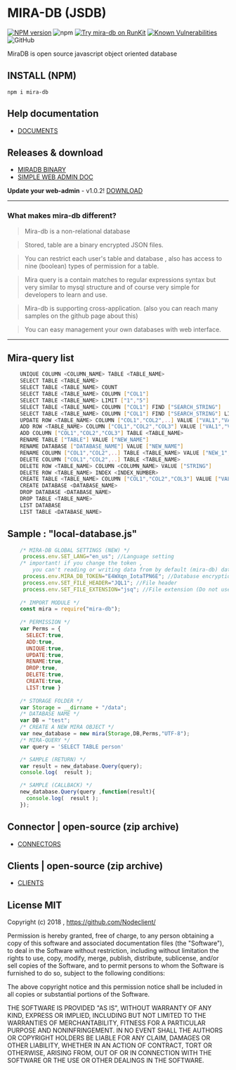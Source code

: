 # MIRA-DB (JSDB)
[![NPM version][npm-image]][npm-url]
![npm](https://img.shields.io/npm/dt/mira-db)
[![Try mira-db on RunKit](https://badge.runkitcdn.com/mira-db.svg)](https://npm.runkit.com/mira-db)
[![Known Vulnerabilities](https://snyk.io/test/npm/mira-db/badge.svg)](https://snyk.io/test/npm/mira-db)
![GitHub](https://img.shields.io/github/license/mashape/apistatus.svg)

MiraDB is open source javascript object oriented database
## INSTALL (NPM)
``npm i mira-db``

## Help documentation
* [DOCUMENTS][df9]

## Releases & download
* [MIRADB BINARY][df15]
* [SIMPLE WEB ADMIN DOC][df14] 

 **Update your web-admin** - v1.0.2!
[DOWNLOAD][df13]

----
### What makes mira-db different?
 > Mira-db is a non-relational database
 
 > Stored, table are a binary encrypted JSON files.
 
 > You can restrict each user's table and database , also has access to nine (boolean) types of permission for a table.
 
 > Mira query is a contain matches to regular expressions syntax but very similar to mysql structure and of course very simple for developers to learn and use.

 > Mira-db is supporting cross-application. (also you can reach many samples on the github page about this)
 
 > You can easy management your own databases with web interface.
 
----

## Mira-query list
```bash
    UNIQUE COLUMN <COLUMN_NAME> TABLE <TABLE_NAME>
    SELECT TABLE <TABLE_NAME>
    SELECT TABLE <TABLE_NAME> COUNT
    SELECT TABLE <TABLE_NAME> COLUMN ["COL1"]
    SELECT TABLE <TABLE_NAME> LIMIT ["1","5"]
    SELECT TABLE <TABLE_NAME> COLUMN ["COL1"] FIND ["SEARCH_STRING"]
    SELECT TABLE <TABLE_NAME> COLUMN ["COL1"] FIND ["SEARCH_STRING"] LIKE
    UPDATE ROW <TABLE_NAME> COLUMN ["COL1","COL2",..] VALUE ["VAL1","VAL2"] FIND ["COL1","SEARCH_STRING"]
    ADD ROW <TABLE_NAME> COLUMN ["COL1","COL2","COL3"] VALUE ["VAL1","VAL2","VAL3"]
    ADD COLUMN ["COL1","COL2","COL3"] TABLE <TABLE_NAME>
    RENAME TABLE ["TABLE"] VALUE ["NEW_NAME"]
    RENAME DATABASE ["DATABASE_NAME"] VALUE ["NEW_NAME"]
    RENAME COLUMN ["COL1","COL2",..] TABLE <TABLE_NAME> VALUE ["NEW_1","NEW_2"]
    DELETE COLUMN ["COL1","COL2",..] TABLE <TABLE_NAME>
    DELETE ROW <TABLE_NAME> COLUMN <COLUMN_NAME> VALUE ["STRING"]
    DELETE ROW <TABLE_NAME> INDEX <INDEX_NUMBER>
    CREATE TABLE <TABLE_NAME> COLUMN ["COL1","COL2","COL3"] VALUE ["VAL1","VAL2","VAL3"]
    CREATE DATABASE <DATABASE_NAME>
    DROP DATABASE <DATABASE_NAME>
    DROP TABLE <TABLE_NAME>
    LIST DATABASE
    LIST TABLE <DATABASE_NAME>
```

## Sample : "local-database.js"

```js
    /* MIRA-DB GLOBAL SETTINGS (NEW) */
     process.env.SET_LANG="en_us"; //Language setting
    /* important! if you change the token , 
        you can't reading or writing data from by default (mira-db) database's */
     process.env.MIRA_DB_TOKEN="E4WXqn_IotaTPN6E"; //Database encryption token (Default Token)
     process.env.SET_FILE_HEADER="JQL1"; //File header
     process.env.SET_FILE_EXTENSION="jsq"; //File extension (Do not use the dot)
    
    /* IMPORT MODULE */
    const mira = require("mira-db");
    
    /* PERMISSION */
    var Perms = { 
      SELECT:true,
      ADD:true,
      UNIQUE:true,
      UPDATE:true,
      RENAME:true,
      DROP:true,
      DELETE:true,
      CREATE:true,
      LIST:true }
      
    /* STORAGE FOLDER */
    var Storage = __dirname + "/data";
    /* DATABASE NAME */
    var DB = "test";
    /* CREATE A NEW MIRA OBJECT */
    var new_database = new mira(Storage,DB,Perms,"UTF-8");
    /* MIRA-QUERY */
    var query = 'SELECT TABLE person'
```

```js   
    /* SAMPLE (RETURN) */
    var result = new_database.Query(query);  
    console.log(  result );
```
```js     
    /* SAMPLE (CALLBACK) */
    new_database.Query(query ,function(result){
      console.log(  result );
    });           
```

## Connector | open-source (zip archive)
* [CONNECTORS][df1]

## Clients | open-source (zip archive)
* [CLIENTS][df2]


## License MIT

Copyright (c) 2018 , https://github.com/Nodeclient/

Permission is hereby granted, free of charge, to any person obtaining
a copy of this software and associated documentation files (the
"Software"), to deal in the Software without restriction, including
without limitation the rights to use, copy, modify, merge, publish,
distribute, sublicense, and/or sell copies of the Software, and to
permit persons to whom the Software is furnished to do so, subject to
the following conditions:

The above copyright notice and this permission notice shall be
included in all copies or substantial portions of the Software.

THE SOFTWARE IS PROVIDED "AS IS", WITHOUT WARRANTY OF ANY KIND,
EXPRESS OR IMPLIED, INCLUDING BUT NOT LIMITED TO THE WARRANTIES OF
MERCHANTABILITY, FITNESS FOR A PARTICULAR PURPOSE AND
NONINFRINGEMENT. IN NO EVENT SHALL THE AUTHORS OR COPYRIGHT HOLDERS BE
LIABLE FOR ANY CLAIM, DAMAGES OR OTHER LIABILITY, WHETHER IN AN ACTION
OF CONTRACT, TORT OR OTHERWISE, ARISING FROM, OUT OF OR IN CONNECTION
WITH THE SOFTWARE OR THE USE OR OTHER DEALINGS IN THE SOFTWARE.

   [df142]: <https://github.com/Nodeclient/Mira-DB/blob/master/language/readme.md>
   [df141]: <https://github.com/Nodeclient/Mira-DB/blob/master/language/sample.json>
   [df200]: <https://github.com/Nodeclient/Mira-DB/releases>
   [df2]: <https://git.io/fpQur>
   [df1]: <https://git.io/fpQua>
   [df15]: <https://git.io/fpabN>
   [df13]: <https://github.com/Nodeclient/Mira-DB/releases/download/webadmin/public_web_admin_102.tar.gz>
   [df14]: <https://nodeclient.github.io/helpdocs/#simple-admin-section>
   [df9]: <https://nodeclient.github.io/helpdocs/>

   [npm-image]: https://img.shields.io/npm/v/mira-db.svg?style=flat
   [npm-url]: https://npmjs.org/package/mira-db
   [downloads-image]: https://img.shields.io/npm/dm/mira-db.svg?style=flat
   [downloads-url]: https://npmjs.org/package/mira-db
